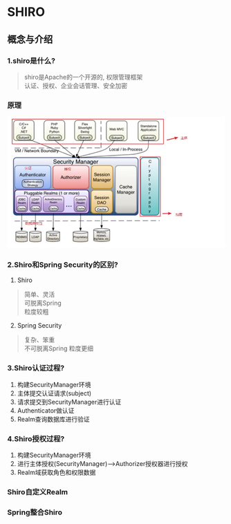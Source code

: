# SHIRO

## 概念与介绍
### 1.shiro是什么?
> shiro是Apache的一个开源的, 权限管理框架  
> 认证、授权、企业会话管理、安全加密  

### 原理
![Image text](https://github.com/Fanxx7201/summary/blob/master/img/shiro.jpg)

### 2.Shiro和Spring Security的区别?
1. Shiro
> 简单、灵活  
> 可脱离Spring  
> 粒度较粗
2. Spring Security
> 复杂、笨重  
> 不可脱离Spring
> 粒度更细

### 3.Shiro认证过程?
1. 构建SecurityManager环境
2. 主体提交认证请求(subject)
3. 请求提交到SecurityManager进行认证
4. Authenticator做认证
5. Realm查询数据库进行验证

### 4.Shiro授权过程?
1. 构建SecurityManager环境
2. 进行主体授权(SecurityManager)-->Authorizer授权器进行授权
3. Realm域获取角色和权限数据

### Shiro自定义Realm


### Spring整合Shiro



